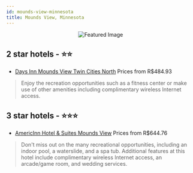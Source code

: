 ```yaml
---
id: mounds-view-minnesota
title: Mounds View, Minnesota
---
```


<center><img src="https://i.travelapi.com/hotels/1000000/890000/889400/889355/275ed13c_z.jpg" alt="Featured Image" /></center>


##  2 star hotels - ⭐️⭐️

-    [Days Inn Mounds View Twin Cities North](https://us.hurb.com/br/hotels/mounds-view/days-inn-mounds-view-twin-cities-north-JNP-JP384852?cmp=18055) Prices from R$484.93
   > Enjoy the recreation opportunities such as a fitness center or make use of other amenities including complimentary wireless Internet access.

##  3 star hotels - ⭐️⭐️⭐️

-    [AmericInn Hotel & Suites Mounds View](https://us.hurb.com/br/hotels/mounds-view/americinn-hotel-suites-mounds-view-JNP-JP186576?cmp=18055) Prices from R$644.76
   > Don't miss out on the many recreational opportunities, including an indoor pool, a waterslide, and a spa tub. Additional features at this hotel include complimentary wireless Internet access, an arcade/game room, and wedding services.
